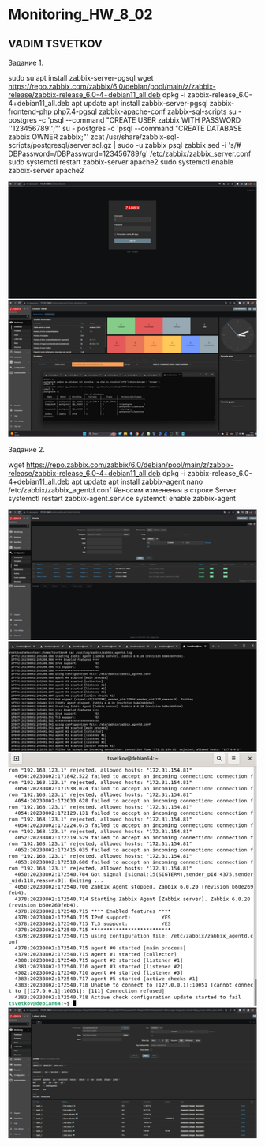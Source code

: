# Monitoring_HW_8_02
## VADIM TSVETKOV

Задание 1.

sudo su
apt install zabbix-server-pgsql
wget https://repo.zabbix.com/zabbix/6.0/debian/pool/main/z/zabbix-release/zabbix-release_6.0-4+debian11_all.deb
dpkg -i zabbix-release_6.0-4+debian11_all.deb
apt update
apt install zabbix-server-pgsql zabbix-frontend-php php7.4-pgsql zabbix-apache-conf zabbix-sql-scripts 
su - postgres -c 'psql --command "CREATE USER zabbix WITH PASSWORD ''123456789'';"'
su - postgres -c 'psql --command "CREATE DATABASE zabbix OWNER zabbix;"'
zcat /usr/share/zabbix-sql-scripts/postgresql/server.sql.gz | sudo -u zabbix psql zabbix
sed -i 's/# DBPassword=/DBPassword=123456789/g' /etc/zabbix/zabbix_server.conf
sudo systemctl restart zabbix-server apache2
sudo systemctl enable zabbix-server apache2

![img](https://github.com/vadimtsvetkov/Monitoring_hw_02/blob/main/2.jpg)
![img](https://github.com/vadimtsvetkov/Monitoring_hw_02/blob/main/1.jpg)


Задание 2.

wget https://repo.zabbix.com/zabbix/6.0/debian/pool/main/z/zabbix-release/zabbix-release_6.0-4+debian11_all.deb
dpkg -i zabbix-release_6.0-4+debian11_all.deb
apt update
apt install zabbix-agent
nano /etc/zabbix/zabbix_agentd.conf #вносим изменения в строке Server
systemctl restart zabbix-agent.service
systemctl enable zabbix-agent

![img](https://github.com/vadimtsvetkov/Monitoring_hw_02/blob/main/3.jpg)
![img](https://github.com/vadimtsvetkov/Monitoring_hw_02/blob/main/4.jpg)
![img](https://github.com/vadimtsvetkov/Monitoring_hw_02/blob/main/5.jpg)
![img](https://github.com/vadimtsvetkov/Monitoring_hw_02/blob/main/6.jpg)
